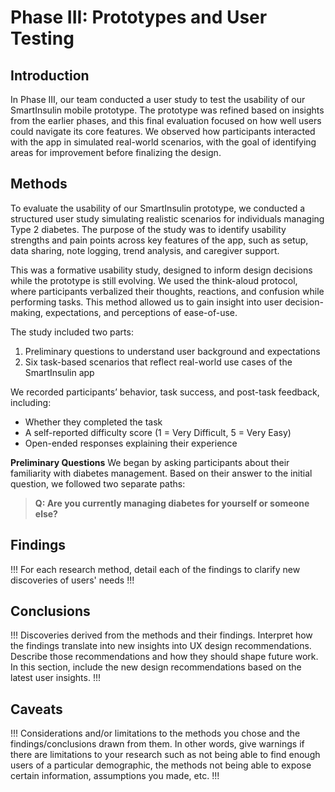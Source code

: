 # Phase III: Prototypes and User Testing

## Introduction

In Phase III, our team conducted a user study to test the usability of our SmartInsulin mobile prototype. The prototype was refined based on insights from the earlier phases, and this final evaluation focused on how well users could navigate its core features. We observed how participants interacted with the app in simulated real-world scenarios, with the goal of identifying areas for improvement before finalizing the design.

## Methods

To evaluate the usability of our SmartInsulin prototype, we conducted a structured user study simulating realistic scenarios for individuals managing Type 2 diabetes. The purpose of the study was to identify usability strengths and pain points across key features of the app, such as setup, data sharing, note logging, trend analysis, and caregiver support.

This was a formative usability study, designed to inform design decisions while the prototype is still evolving. We used the think-aloud protocol, where participants verbalized their thoughts, reactions, and confusion while performing tasks. This method allowed us to gain insight into user decision-making, expectations, and perceptions of ease-of-use.

The study included two parts:

1. Preliminary questions to understand user background and expectations
2. Six task-based scenarios that reflect real-world use cases of the SmartInsulin app

We recorded participants’ behavior, task success, and post-task feedback, including:
- Whether they completed the task
- A self-reported difficulty score (1 = Very Difficult, 5 = Very Easy)
- Open-ended responses explaining their experience

**Preliminary Questions**
We began by asking participants about their familiarity with diabetes management. Based on their answer to the initial question, we followed two separate paths:

> **Q: Are you currently managing diabetes for yourself or someone else?**


## Findings

!!! For each research method, detail each of the findings to clarify new discoveries of users' needs !!!

## Conclusions

!!! Discoveries derived from the methods and their findings. Interpret how the findings translate into new insights into UX design recommendations. Describe those recommendations and how they should shape future work. In this section, include the new design recommendations based on the latest user insights. !!!

## Caveats

!!! Considerations and/or limitations to the methods you chose and the findings/conclusions drawn from them. In other words, give warnings if there are limitations to your research such as not being able to find enough users of a particular demographic, the methods not being able to expose certain information, assumptions you made, etc. !!!
